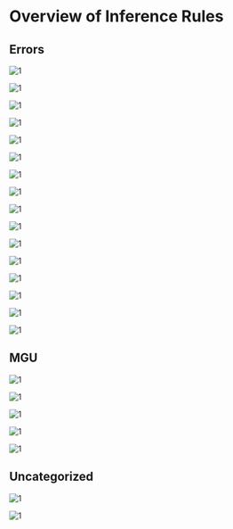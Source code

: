 # Overview of Inference Rules

## Errors

![1](https://github.com/andrew-johnson-4/LSTS/blob/main/inference/equation.png)

![1](https://github.com/andrew-johnson-4/LSTS/blob/main/inference/equation%20(1).png)

![1](https://github.com/andrew-johnson-4/LSTS/blob/main/inference/equation%20(2).png)

![1](https://github.com/andrew-johnson-4/LSTS/blob/main/inference/equation%20(3).png)

![1](https://github.com/andrew-johnson-4/LSTS/blob/main/inference/equation%20(4).png)

![1](https://github.com/andrew-johnson-4/LSTS/blob/main/inference/equation%20(5).png)

![1](https://github.com/andrew-johnson-4/LSTS/blob/main/inference/equation%20(6).png)

![1](https://github.com/andrew-johnson-4/LSTS/blob/main/inference/equation%20(15).png)

![1](https://github.com/andrew-johnson-4/LSTS/blob/main/inference/equation%20(7).png)

![1](https://github.com/andrew-johnson-4/LSTS/blob/main/inference/equation%20(8).png)

![1](https://github.com/andrew-johnson-4/LSTS/blob/main/inference/equation%20(9).png)

![1](https://github.com/andrew-johnson-4/LSTS/blob/main/inference/equation%20(10).png)

![1](https://github.com/andrew-johnson-4/LSTS/blob/main/inference/equation%20(11).png)

![1](https://github.com/andrew-johnson-4/LSTS/blob/main/inference/equation%20(12).png)

![1](https://github.com/andrew-johnson-4/LSTS/blob/main/inference/equation%20(13).png)

![1](https://github.com/andrew-johnson-4/LSTS/blob/main/inference/equation%20(14).png)

## MGU

![1](https://github.com/andrew-johnson-4/LSTS/blob/main/inference/mgu_identity.png)

![1](https://github.com/andrew-johnson-4/LSTS/blob/main/inference/mgu_plural.png)

![1](https://github.com/andrew-johnson-4/LSTS/blob/main/inference/mgu_flip_plural.png)

![1](https://github.com/andrew-johnson-4/LSTS/blob/main/inference/mgu_named.png)

![1](https://github.com/andrew-johnson-4/LSTS/blob/main/inference/mgu_arrow.png)

## Uncategorized

![1](https://github.com/andrew-johnson-4/LSTS/blob/main/inference/function_application.png)

![1](https://github.com/andrew-johnson-4/LSTS/blob/main/inference/introduce_conjunction.png)
